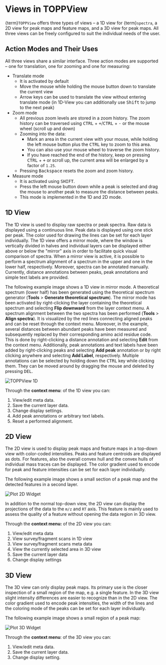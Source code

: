 Views in TOPPView
=================

{term}`TOPPView` offers three types of views – a 1D view for {term}`spectra`, a 2D view for peak maps and feature maps,
and a 3D view for peak maps. All three views can be freely configured to suit the individual needs of the user.

## Action Modes and Their Uses

All three views share a similar interface. Three action modes are supported – one for translation, one for zooming
and one for measuring:

- Translate mode
  - It is activated by default
  - Move the mouse while holding the mouse button down to translate the current view
  - Arrow keys can be used to translate the view without entering translate mode (in 1D-View you can additionally
    use <kbd>Shift</kbd> to jump to the next peak)
- Zoom mode
  - All previous zoom levels are stored in a zoom history. The zoom history can be traversed using <kbd>CTRL</kbd> + <kbd>+</kbd>/<kbd>CTRL</kbd> + <kbd>-</kbd> or the
    mouse wheel (scroll up and down)
  - Zooming into the data:
    - Mark an area in the current view with your mouse, while holding the left mouse button plus the <kbd>CTRL</kbd> key to zoom
	  to this area.
	- You can also use your mouse wheel to traverse the zoom history.
	- If you have reached the end of the history, keep on pressing <kbd>CTRL</kbd> + <kbd>+</kbd> or scroll up, the current area will be
	  enlarged by a factor of `1.25`.
  - Pressing <kbd>Backspace</kbd> resets the zoom and zoom history.
- Measure mode
  - It is activated using <kbd>SHIFT</kbd>.
  - Press the left mouse button down while a peak is selected and drag the mouse to another peak to measure the
    distance between peaks.
  - This mode is implemented in the 1D and 2D mode.

## 1D View

The 1D view is used to display raw spectra or peak spectra. Raw data is displayed using a continuous line. Peak data is
displayed using one stick per peak. The color used for drawing the lines can be set for each layer individually. The 1D
view offers a mirror mode, where the window is vertically divided in halves and individual layers can be displayed
either above or below the "mirror" axis in order to facilitate quick visual comparison of spectra. When a mirror view is
active, it is possible to perform a spectrum alignment of a spectrum in the upper and one in the lower half,
respectively. Moreover, spectra can be annotated manually. Currently, distance annotations between peaks, peak
annotations and simple text labels are provided.

The following example image shows a 1D view in mirror mode. A theoretical spectrum (lower half) has been generated using
the theoretical spectrum generator (**Tools** > **Generate theoretical spectrum**). The mirror mode has been activated by
right-clicking the layer containing the theoretical spectrum and selecting **Flip downward** from the layer context menu.
A spectrum alignment between the two spectra has been performed (**Tools** > **Align spectra**). It is visualized by the red
lines connecting aligned peaks and can be reset through the context menu. Moreover, in the example, several distances
between abundant peaks have been measured and subsequently replaced by their corresponding amino acid residue code.
This is done by right-clicking a distance annotation and selecting **Edit** from the context menu. Additionally, peak
annotations and text labels have been added by right-clicking peaks and selecting **Add peak** annotation or by right
clicking anywhere and selecting **Add Label**, respectively. Multiple annotations can be selected by holding down the
<kbd>CTRL</kbd> key while clicking them. They can be moved around by dragging the mouse and deleted by pressing <kbd>DEL</kbd>.

![TOPPView 1D](/_images/tutorials/topp/TOPPView_1D.png)

Through the **context menu**: of the 1D view you can:

1. View/edit meta data.
2. Save the current layer data.
3. Change display settings.
4. Add peak annotations or arbitrary text labels.
5. Reset a performed alignment.

## 2D View

The 2D view is used to display peak maps and feature maps in a top-down view with color-coded intensities. Peaks and
feature centroids are displayed as dots. For features, also the overall convex hull and the convex hulls of individual
mass traces can be displayed. The color gradient used to encode for peak and feature intensities can be set for each
layer individually.

The following example image shows a small section of a peak map and the detected features in a second layer.

![Plot 2D Widget](/_images/tutorials/topp/Plot2DWidget.png)

In addition to the normal top-down view, the 2D view can display the projections of the data to the `m/z` and `RT` axis.
This feature is mainly used to assess the quality of a feature without opening the data region in 3D view.

Through the **context menu:** of the 2D view you can:

1. View/edit meta data
2. View survey/fragment scans in 1D view
3. View survey/fragment scans meta data
4. View the currently selected area in 3D view
5. Save the current layer data
6. Change display settings

## 3D View

The 3D view can only display peak maps. Its primary use is the closer inspection of a small region of the map, e.g. a
single feature. In the 3D view slight intensity differences are easier to recognize than in the 2D view. The color
gradient used to encode peak intensities, the width of the lines and the coloring mode of the peaks can be set for each
layer individually.

The following example image shows a small region of a peak map:

![Plot 3D Widget](/_images/tutorials/topp/Plot3DWidget.png)

Through the **context menu**: of the 3D view you can:

1. View/edit meta data.
2. Save the current layer data.
3. Change display setting.
